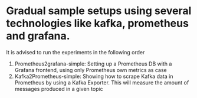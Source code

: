 # Gradual sample setups using several technologies like kafka, prometheus and grafana.
It is advised to run the experiments in the following order
1. Prometheus2grafana-simple: Setting up a Prometheus DB with a Grafana frontend, using only Prometheus own metrics as case
2. Kafka2Prometheus-simple: Showing how to scrape Kafka data in Prometheus by using a Kafka Exporter. This will measure the amount of messages produced in a given topic